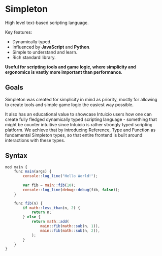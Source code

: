 # Simpleton

High level text-based scripting language.

Key features:
- Dynamically typed.
- Influenced by **JavaScript** and **Python**.
- Simple to understand and learn.
- Rich standard library.

**Useful for scripting tools and game logic, where simplicity and ergonomics is vastly more important than performance.**

## Goals

Simpleton was created for simplicity in mind as priority, mostly for allowing to create tools and simple game logic the easiest way possible.

It also has an educational value to showcase Intuicio users how one can create fully fledged dynamically typed scripting language - something that might be counter intuitive since Intuicio is rather strongly typed scripting platform. We achieve that by introducing Reference, Type and Function as fundamental Simpleton types, so that entire frontend is built around interactions with these types.

## Syntax
```javascript
mod main {
    func main(args) {
        console::log_line("Hello World!");
        
        var fib = main::fib(10);
        console::log_line(debug::debug(fib, false));
    }

    func fib(n) {
        if math::less_than(n, 2) {
            return n;
        } else {
            return math::add(
                main::fib(math::sub(n, 1)),
                main::fib(math::sub(n, 2)),
            );
        }
    }
}
```